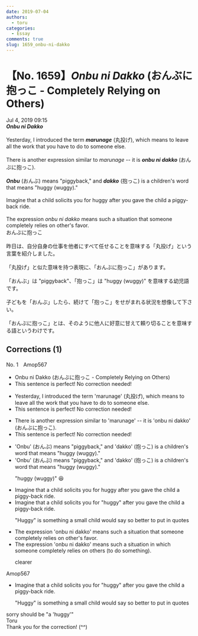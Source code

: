 ```yaml
---
date: 2019-07-04
authors:
  - toru
categories:
  - Essay
comments: true
slug: 1659_onbu-ni-dakko
---
```


# 【No. 1659】<strong><em>Onbu ni Dakko</strong></em> (おんぶに抱っこ - Completely Relying on Others)
<div class="date">Jul 4, 2019 09:15</div>
<div id="post"><div id="body_show_ori">
<strong><em>Onbu ni Dakko</strong></em><br/><br/>Yesterday, I introduced the term <strong><em>marunage</em></strong> (丸投げ), which means to leave all the work that you have to do to someone else.<br/><br/>There is another expression similar to <em>marunage</em> -- it is <strong><em>onbu ni dakko</em></strong> (おんぶに抱っこ).<br/><br/><strong><em>Onbu</em></strong> (おんぶ) means "piggyback," and <strong><em>dakko</em></strong> (抱っこ) is a children's word that means "huggy (wuggy)."<br/><br/>Imagine that a child solicits you for huggy after you gave the child a piggy-back ride.<br/><br/>The expression <em>onbu ni dakko</em> means such a situation that someone completely relies on other's favor.
</div></div>

<!-- more -->

<div id="post_ja"><div id="body_show_mo">
おんぶに抱っこ<br/><br/>昨日は、自分自身の仕事を他者にすべて任せることを意味する「丸投げ」という言葉を紹介しました。<br/><br/>「丸投げ」と似た意味を持つ表現に、「おんぶに抱っこ」があります。<br/><br/>「おんぶ」は "piggyback"、「抱っこ」は "huggy (wuggy)" を意味する幼児語です。<br/><br/>子どもを「おんぶ」したら、続けて「抱っこ」をせがまれる状況を想像して下さい。<br/><br/>「おんぶに抱っこ」とは、そのように他人に好意に甘えて頼り切ることを意味する語というわけです。
</div></div>

## Corrections (1)
<div id="block"><div class="first_name"> No. 1　<span class="just_name">Amop567</span></div><div id="block2">
<ul class="correction_field">
<li class="incorrect">Onbu ni Dakko (おんぶに抱っこ - Completely Relying on Others)</li>
<li class="corrected perfect">This sentence is perfect! No correction needed!</li>
</ul>
<ul class="correction_field">
<li class="incorrect">Yesterday, I introduced the term 'marunage' (丸投げ), which means to leave all the work that you have to do to someone else.</li>
<li class="corrected perfect">This sentence is perfect! No correction needed!</li>
</ul>
<ul class="correction_field">
<li class="incorrect">There is another expression similar to 'marunage' -- it is 'onbu ni dakko' (おんぶに抱っこ).</li>
<li class="corrected perfect">This sentence is perfect! No correction needed!</li>
</ul>
<ul class="correction_field">
<li class="incorrect">'Onbu' (おんぶ) means "piggyback," and 'dakko' (抱っこ) is a children's word that means "huggy (wuggy)."</li>
<li class="corrected correct">
'Onbu' (おんぶ) means "piggyback," and 'dakko' (抱っこ) is a children's word that means "huggy (wuggy)."
<p class="correction_comment">"huggy (wuggy)" 😆</p>
</li>
</ul>
<ul class="correction_field">
<li class="incorrect">Imagine that a child solicits you for huggy after you gave the child a piggy-back ride.</li>
<li class="corrected correct">
Imagine that a child solicits you for <span class="f_blue">"</span>huggy<span class="f_blue">" </span>after you gave the child a piggy-back ride.
<p class="correction_comment">"Huggy" is something a small child would say so better to put in quotes</p>
</li>
</ul>
<ul class="correction_field">
<li class="incorrect">The expression 'onbu ni dakko' means such a situation that someone completely relies on other's favor.</li>
<li class="corrected correct">
The expression 'onbu ni dakko' means <span class="sline"><span class="f_red">such</span></span> a situation <span class="f_blue">in which</span> someone completely relies on <span class="f_blue">others (to do something)</span>.
<p class="correction_comment">clearer</p>
</li>
</ul>
</div><div class="name"><span class="just_name">Amop567</span><br><div class="quote_field"><ul class="correction_field">
<li class="corrected correct">
Imagine that a child solicits you for <span class="f_blue">"</span>huggy<span class="f_blue">" </span>after you gave the child a piggy-back ride.
<p class="correction_comment">
"Huggy" is something a small child would say so better to put in quotes
</p>
</li>
</ul></div>
sorry should be  "a 'huggy'" 
</div>
<div class="name"><span class="just_name">Toru</span><br>
Thank you for the correction! (^^)
</div>
</div>
